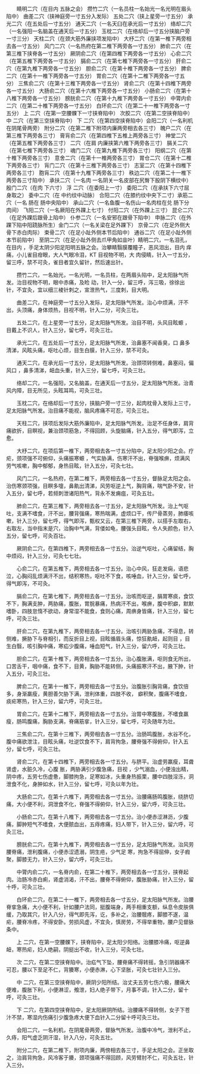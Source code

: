 <!-- { "loadSidebar": true } -->
　　睛明二穴（在目内 五脉之会） 攒竹二穴（一名员柱一名始光一名光明在眉头陷中） 曲差二穴（挟神庭旁一寸五分入发际） 五处二穴（挟上星旁一寸五分） 承光二穴（在五处后一寸五分） 通天二穴（一名天臼在承光后一寸五分） 络却二穴（一名强阳一名脑盖在通天后一寸五分） 玉枕二穴（在络却后一寸五分挟脑户旁一寸三分） 天柱二穴（在颈大筋外廉挟项发陷中） 大杼二穴（在第一椎下两旁相去各一寸五分） 风门二穴（一名热府在第二椎下两旁各一寸五分） 肺俞二穴（在第三椎下挟脊各一寸五分） 厥阴俞二穴（在第四椎下两旁各一寸五分） 心俞二穴（在第五椎下两旁各一寸五分） 膈俞二穴（在第七椎下两旁各一寸五分） 肝俞二穴（在第九椎下两旁各一寸五分） 胆俞二穴（在第十椎下两旁各一寸五分） 脾俞二穴（在第十一椎下两旁各一寸五分） 胃俞二穴（在第十二椎下两旁各一寸五分） 三焦俞二穴（在第十三椎下两旁各一寸五分） 肾俞二穴（在第十四椎下两旁各一寸五分） 大肠俞二穴（在第十六椎下两旁各一寸五分） 小肠俞二穴（在第十八椎下两旁各一寸五分） 膀胱俞二穴（在第十九椎下两旁各一寸五分） 中膂内俞二穴（在第二十椎下两旁各一寸五分） 白环俞二穴（在第二十一椎下两旁各一寸五分） 上 二穴（在第一空腰髁下一寸挟脊陷中） 次胶二穴（在第二空挟脊陷中） 中 二穴（在第三空挟脊陷中） 下 二穴（在第四空挟脊陷中）会阳二穴（一名利机在阴尾骨两旁） 附分二穴（在第二椎下附项内廉两旁相去各三寸） 魄户二穴（在第三椎下两旁各三寸） 膏肓俞二穴（在第四椎下五椎上两旁各三寸） 神堂二穴（在第五椎下两旁各三寸） 二穴（在肩 内廉挟第六椎下两旁各三寸） 膈关二穴（在第七椎下两旁各三寸） 魂门二穴（在第九椎下两旁各三寸） 阳纲二穴（在第十椎下两旁各三寸） 意舍二穴（在第十一椎两旁各三寸） 胃仓二穴（在第十二椎下两旁各三寸） 肓门二穴（在第十三椎下两旁各三寸） 志室二穴（在第十四椎下两旁各三寸） 胞肓二穴（在第十九椎下两旁各三寸） 秩边二穴（在第二十一椎下两旁各三寸陷中） 承扶二穴（一名肉 一名阴关一名皮部在尻臀下股阴下横纹中） 殷门二穴（在肉 下六寸） 浮 二穴（在委阳上一寸） 委阳二穴（在承扶下六寸屈身取之） 委中二穴（在 中约纹中动脉） 合阳二穴（在膝约纹中央下二寸）承筋二穴（一名 肠在 肠中央陷中） 承山二穴（一名鱼腹一名伤山一名肉柱在兑 肠下分肉间） 飞阳二穴（一名厥阳在外踝上七寸） 付阳二穴（在外踝上三寸） 昆仑二穴（在足外踝后跟骨上陷中） 仆参二穴（一名安邪在跟骨下陷中） 申脉二穴（在外踝下陷中阳跷脉所生）金门二穴（一名关梁在足外踝下） 京骨二穴（在足外侧大骨下赤白肉际） 束骨二穴（在足小趾外侧本节后陷中） 通谷二穴（在足小趾外侧本节前陷中） 至阴二穴（在足小趾外侧去爪甲角如韭叶）睛明二穴，一名泪孔，在目内 ，手足太阴少阳足阳明五脉之会。治攀睛翳膜覆瞳子，恶风泪出，目内 痒痛，小儿雀目疳眼，大人气眼冷泪，KT 目视物不明，大 肉侵睛，针入一寸五分，留三呼，禁不可灸，雀目者宜久留针，然后速出针。

　　攒竹二穴，一名始光，一名光明，一名员柱，在两眉头陷中，足太阳脉气所发。治目视物不明，眼中赤痛，及睑 动，针入一分，留三呼，泻三吸，徐徐出针，不宜灸，宜以细三棱针刺之，宣泄热气，三度刺，目大明。

　　曲差二穴，在神庭旁一寸五分入发际，足太阳脉气所发。治心中烦满，汗不出，头顶痛，身体烦热，目视不明，针入二分，可灸三壮。

　　五处二穴，在上星旁一寸五分，足太阳脉气所发。治目不明，头风目眩螈 ，目戴上不识人，针入三分，留七呼，可灸三壮。

　　承光二穴，在五处后一寸五分，足太阳脉气所发，治鼻塞不闻香臭，口 鼻多清涕，风眩头痛，呕吐心烦，目生白膜，针入三分，禁不可灸。

　　通天二穴，在承光后一寸五分，足太阳脉气所发。治颈项转侧难，鼻塞闷，偏风口 ，鼻多清涕，衄血头重，针入三分，留七呼，可灸三壮。

　　络却二穴，一名强阳，又名脑盖，在通天后一寸五分，足太阳脉气所发。治青风内障，目无所见，头眩耳鸣，可灸三壮。

　　玉枕二穴，在络却后一寸五分，挟脑户旁一寸三分，起肉枕骨入发际上三寸，足太阳脉气所发。治目痛不能视，脑风疼痛不可忍，可灸三壮。

　　天柱二穴，挟项后发际大筋外廉陷中，足太阳脉气所发。治足不任身体，肩背痛欲折，目瞑视，兼治颈项筋急，不得回顾，头旋脑痛，针入五分，得气即泻，立愈。

　　大杼二穴，在项后第一椎下，两旁相去各一寸五分陷中，足太阳少阳之会。疗疟，颈项强不可俯仰，头痛振寒螈 ，气实胁满，伤寒汗不出，脊强喉痹，烦满风劳气咳嗽，胸中郁郁，身热目眩，针入五分，可灸七壮。

　　风门二穴，一名热府，在第二椎下，两旁相去各一寸五分，督脉足太阳之会。治伤寒颈项强，目瞑多嚏，鼻鼽出清涕，风劳呕逆上气，胸背痛，喘气卧不安，针入五分，留七呼，若频刺泄诸阳热气，背永不发痈疽，可灸五壮。

　　肺俞二穴，在第三椎下，两旁相去各一寸五分，足太阳脉气所发。治上气呕吐，支满不嗜食，汗不出，腰背强痛，寒热喘满，虚烦口干，传尸骨蒸劳，肺痿咳嗽，针入三分，留七呼，得气即泻，甄权又云，在第三椎下两旁，以搭手左取右，右取左，当中指末是穴，治胸中气满，背偻如龟，腰强头目眩，令人失颜色，针入五分，留七呼，可灸百壮。

　　厥阴俞二穴，在第四椎下，两旁相去各一寸五分。治逆气呕吐，心痛留结，胸中烦闷，针入三分，可灸七七壮。

　　心俞二穴，在第五椎下，两旁相去各一寸五分。治心中风，狂走发痫，语悲泣，心胸闷乱烦满汗不出，结积寒热，呕吐不下食，咳唾血，针入三分，留七呼，得气即泻，不可灸。

　　膈俞二穴，在第七椎下，两旁相去各一寸五分。治咳而呕逆，膈胃寒痰，食饮不下，胸满支肿，两胁痛，腹胀，胃脘暴痛，热病汗不出，喉痹，腹中积癖，默默嗜卧，四肢怠惰不欲动，身常湿不能食，食则心痛，周痹身皆痛，针入三分，留七呼，可灸三壮。

　　肝俞二穴，在第九椎下，两旁相去各一寸五分。治咳引两胁急痛，不得息，转侧难，撅胁下与脊相引，而反折目上视，目眩循眉头痛，惊狂鼽衄，起则目 ，目生白翳，咳引胸中痛，寒疝少腹痛，唾血短气，针入三分，留六呼，可灸三壮。

　　胆俞二穴，在第十椎下，两旁相去各一寸五分。治心腹胀满，呕则食无所出，口苦舌干，咽中痛，食不下，目黄，胸胁不能转侧，头痛振寒汗不出，腋下肿，针入五分，可灸三壮。

　　脾俞二穴，在第十一椎下，两旁相去各一寸五分。治腹胀引胸背痛，食饮倍多，身渐羸瘦，黄胆善欠胁下满，泄利体重，四肢不收， 癖积聚，腹痛不嗜食，痰疟寒热，针入三分，留六呼，可灸三壮。

　　胃俞二穴，在第十二椎下，两旁相去各一寸五分。治胃中寒腹胀，不嗜食羸瘦，肠鸣腹痛，胸胁支满，脊痛筋挛，针入三分，留七呼，可灸随年为壮。

　　三焦俞二穴，在第十三椎下，两旁相去各一寸五分。治肠鸣腹胀，水谷不化，腹中痛欲泄注，目眩头痛，吐逆饮食不下，肩背拘急，腰脊强不得俯仰，针入五分，留七呼，可灸三壮。

　　肾俞二穴，在第十四椎下，两旁相去各一寸五分。与脐平。治虚劳羸瘦，耳聋肾虚，水脏久冷，心腹 胀，两胁满引少腹急痛，目视 ，少气溺血，小便浊出精，阴中疼，五劳七伤虚惫，脚膝拘急，足寒如冰，头重身热振栗，腰中四肢淫泺，洞泄食不化，身肿如水，针入三分，留七呼，可灸以年为壮。

　　大肠俞二穴，在第十六椎下，两旁相去各一寸五分。治腰痛肠鸣腹胀，绕脐切痛，大小便不利，洞泄食不化，脊强不得俯仰，针入三分，留六呼，可灸三壮。

　　小肠俞二穴，在第十八椎下，两旁相去各一寸五分。治小便赤涩淋沥，少腹 痛，脚肿短气不嗜食，大便脓血出，五痔疼痛，妇人带下，针入三分，留六呼，可灸三壮。

　　膀胱俞二穴，在第十九椎下，两旁相去各一寸五分，足太阳脉气所发。治风劳腰脊痛，泄利腹痛，小便赤涩遗溺，阴生疮，少气足 寒，拘急不得屈伸，女子瘕聚，脚膝无力，针入三分，留六呼，可灸三壮。

　　中膂内俞二穴，一名脊内俞，在第二十椎下，两旁相去各一寸五分，挟脊起肉。治肠冷赤白痢，肾虚消渴，汗不出，腰脊不得俯仰，腹胀胁痛，针入三分，留十呼，可灸三壮。

　　白环俞二穴，在第二十一椎下，两旁相去各一寸五分，足太阳脉气所发。治腰脊挛急痛，大小便不利，针如腰户法同，挺腹端身，两手相重支额，纵息令皮肤俱缓，乃取其穴，针入八分，得气即先泻，讫，多补之，治腰髋疼，脚膝不遂，温疟，腰脊冷疼，不得安卧。劳损风虚，不宜灸，慎房劳，不得举重物，腰户见督脉条中。

　　上 二穴，在第一空腰髁下，挟脊陷中，足太阳少阳络。治腰膝冷痛，呕逆鼻衄，寒热疟，妇人绝嗣，阴挺出不收，针入三分，可灸七壮。

　　次 二穴，在第二空挟脊陷中。治疝气下坠，腰脊痛不得转摇，急引阴器痛不可忍，腰以下至足不仁，背腠寒，小便赤淋，心下坚胀，可灸七壮针入三分。

　　中 二穴，在第三空挟脊陷中，厥阴少阳所结。治丈夫五劳七伤六极，腰痛大便难，腹胀下利，小便淋涩，飧泄，妇人绝子带下，月事不调，针入二分，留十呼，可灸三壮。

　　下 二穴，在第四空挟脊陷中，足太阳厥阴所结。治腰痛不得转侧，女子下苍汁不禁，寒湿内伤痛引少腹急疼大便下血针入二分留十呼可灸三壮。

　　会阳二穴，一名利机，在阴尾骨两旁，督脉气所发。治腹中冷气，泄利不止，久痔，阳气虚乏阴汗湿，针入八分，可灸五壮。

　　附分二穴，在第二椎下，附项内廉，两傍相去各三寸，手足太阳之会。正坐取之，治肩背拘急，风冷客于腠，颈项强痛不得回顾，风劳臂肘不仁，可灸五壮，针入三分。

